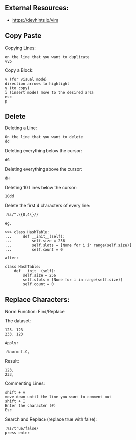 External Resources:
-------------------

-   https://devhints.io/vim

Copy Paste
----------

Copying Lines:

    on the line that you want to duplicate
    yyp

Copy a Block:

    v (for visual mode)
    direction arrows to highlight
    y (to copy)
    i (insert mode) move to the desired area
    esc
    p

Delete
------

Deleting a Line:

    On the line that you want to delete
    dd

Deleting everything below the cursor:

    dG

Deleting everything above the cursor:

    dH

Deleting 10 Lines below the cursor:

    10dd

Delete the first 4 characters of every line:

    :%s/^.\{0,4\}//

    eg.

    >>> class HashTable:
    ...     def __init__(self):
    ...         self.size = 256
    ...         self.slots = [None for i in range(self.size)]
    ...         self.count = 0

    after:

    class HashTable:
        def __init__(self):
            self.size = 256
            self.slots = [None for i in range(self.size)]
            self.count = 0

Replace Characters:
-------------------

Norm Function: Find/Replace

The dataset:

    123. 123
    233. 123

    Apply:

    :%norm f.C,

Result:

    123,
    233,

Commenting Lines:

    shift + v
    move down until the line you want to comment out
    shift + I
    Enter the character (#)
    Esc

Search and Replace (replace true with false):

    :%s/true/false/
    press enter
